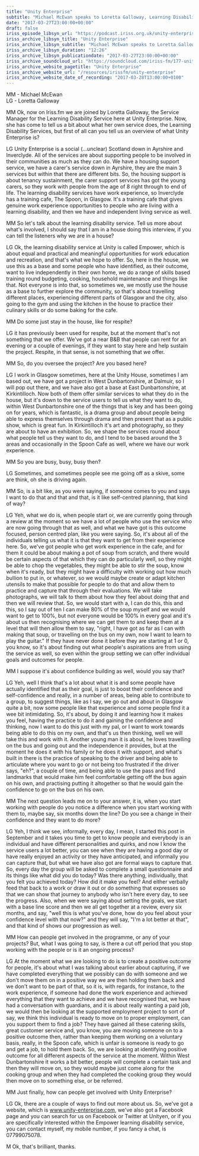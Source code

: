 ```yaml
---
title: "Unity Enterprise"
subtitle: "Michael McEwan speaks to Loretta Galloway, Learning Disability Service Manager at Unity Enterprise, about the services and supports the organisation provides."
date: "2017-03-27T23:00:00+00:00"
draft: false
iriss_episode_libsyn_url: "https://podcast.iriss.org.uk/unity-enterprise-1"
iriss_archive_libsyn_title: "Unity Enterprise"
iriss_archive_libsyn_subtitle: "Michael McEwan speaks to Loretta Galloway, Learning Disability Service Manager at Unity Enterprise, about the services and supports the organisation provides."
iriss_archive_libsyn_duration: "12:26"
iriss_archive_libsyn_publicationdate: "2017-03-27T23:00:00+00:00"
iriss_archive_soundcloud_url: "https://soundcloud.com/iriss-fm/177-unity-enterprise"
iriss_archive_website_pagetitle: "Unity Enterprise"
iriss_archive_website_url: "/resources/irissfm/unity-enterprise"
iriss_archive_website_date_of_recording: "2017-03-28T13:00:00+0100"
---
```

MM - Michael McEwan  
LG - Loretta Galloway

MM Ok, now on Iriss.fm we are joined by Loretta Galloway, the Service Manager for the Learning Disability Service here at Unity Enterprise. Now, she has come to tell us a bit about what her own service does, the Learning Disability Services, but first of all can you tell us an overview of what Unity Enterprise is?

LG Unity Enterprise is a social (...unclear) Scotland down in Ayrshire and Inverclyde. All of the services are about supporting people to be involved in their communities as much as they can do. We have a housing support service, we have a carer's service down in Ayrshire, they are the main 3 services but within that there are different bits. So, the housing support is about tenancy sustainment, the carer support services has got the young carers, so they work with people from the age of 8 right through to end of life. The learning disability services have work experience, so Inverclyde has a training cafe, The Spoon, in Glasgow. It's a training cafe that gives genuine work experience opportunities to people who are living with a learning disability, and then we have and independent living service as well.

MM So let's talk about the learning disability service. Tell us more about what's involved, I should say that I am in a house doing this interview, if you can tell the listeners why we are in a house?

LG Ok, the learning disability service at Unity is called Empower, which is about equal and practical and meaningful opportunities for work education and recreation, and that's what we hope to offer. So, here in the house, we use this as a base and some people who have identified, as their outcome, want to live independently in their own home, we do a range of skills based training round budgeting, cooking, household maintenance and things like that. Not everyone is into that, so sometimes we, we mostly use the house as a base to further explore the community, so that's about travelling different places, experiencing different parts of Glasgow and the city, also going to the gym and using the kitchen in the house to practice their culinary skills or do some baking for the cafe.

MM Do some just stay in the house, like for respite?

LG it has previously been used for respite, but at the moment that's not something that we offer. We've got a near B&B that people can rent for an evening or a couple of evenings, if they want to stay here and help sustain the project. Respite, in that sense, is not something that we offer.

MM So, do you oversee the project? Are you based here?

LG I work in Glasgow sometimes, here at the Unity House, sometimes I am based out, we have got a project in West Dunbartonshire, at Dalmuir, so I will pop out there, and we have also got a base at East Dunbartonshire, at Kirkintilloch. Now both of them offer similar services to what they do in the house, but it's down to the service users to tell us what they want to do, within West Dunbartonshire one of the things that is key and has been going on for years, which is fantastic, is a drama group and about people being able to express themselves through drama and then present that as a public show, which is great fun. In Kirkintilloch it's art and photography, so they are about to have an exhibition. So, we shape the services round about what people tell us they want to do, and I tend to be based around the 3 areas and occasionally in the Spoon Cafe as well, where we have our work experience.

MM So you are busy, busy, busy then?

LG Sometimes, and sometimes people see me going off as a skive, some are think, oh she is driving again.

MM So, is a bit like, as you were saying, if someone comes to you and says I want to do that and that and that, is it like self-centred planning, that kind of way?

LG Yeh, what we do is, when people start or, we are currently going through a review at the moment so we have a lot of people who use the service who are now going through that as well, and what we have got is this outcome focused, person centred plan, like you were saying. So, it's about all of the individuals telling us what it is that they want to get from their experience here. So, we've got people who get work experience in the cafe, and for them it could be about making a pot of soup from scratch, and there would be certain aspects of that which they can do particularly well, so they might be able to chop the vegetables, they might be able to stir the soup, know when it's ready, but they might have a difficulty with working out how much bullion to put in, or whatever, so we would maybe create or adapt kitchen utensils to make that possible for people to do that and allow them to practice and capture that through their evaluations. We will take photographs, we will talk to them about how they feel about doing that and then we will review that. So, we would start with a, I can do this, this and this, so I say out of ten I can make 80% of the soup myself and we would want to get to 100%, but not everyone would be 100% in every goal and it's about us then recognising where we can get them to and keep them at a level that will then allow them to say, "right, I have got as far as I can with making that soup, or travelling on the bus on my own, now I want to learn to play the guitar." If they have never done it before they are starting at 1 or 0, you know, so it's about finding out what people's aspirations are from using the service as well, so even within the group setting we can offer individual goals and outcomes for people.

MM I suppose it's about confidence building as well, would you say that?

LG Yeh, well I think that's a lot about what it is and some people have actually identified that as their goal, is just to boost their confidence and self-confidence and really, in a number of areas, being able to contribute to a group, to suggest things, like as I say, we go out and about in Glasgow quite a bit, now some people like that experience and some people find it a wee bit intimidating. So, it's about, by doing it and learning how it makes you feel, having the practice to do it and gaining the confidence and thinking, now I want to do this just with my pal, or I want to work towards being able to do this on my own, and that's us then thinking, well we will take this and work with it. Another young man it is about, he loves travelling on the bus and going out and the independence it provides, but at the moment he does it with his family or he does it with support, and what's built in there is the practice of speaking to the driver and being able to articulate where you want to go or not being too frustrated if the driver says, "eh?", a couple of time, and being able to use the pass and find landmarks that would make him feel comfortable getting off the bus again on his own, and practising putting it altogether so that he would gain the confidence to go on the bus on his own.

MM The next question leads me on to your answer, it is, when you start working with people do you notice a difference when you start working with them to, maybe say, six months down the line? Do you see a change in their confidence and they want to do more?

LG Yeh, I think we see, informally, every day, I mean, I started this post in September and it takes you time to get to know people and everybody is an individual and have different personalities and quirks, and now I know the service users a lot better, you can see when they are having a good day or have really enjoyed an activity or they have anticipated, and informally you can capture that, but what we have also got are formal ways to capture that. So, every day the group will be asked to complete a small questionnaire and its things like what did you do today? Was there anything, individually, that you felt you achieved today? How did it make you feel? And either verbally feed that back to a work or draw it out or do something that expresses so that we can show that journey to anybody who isn't here every day, to see the progress. Also, when we were saying about setting the goals, we start with a base line score and then we all get together at a review, every six months, and say, "well this is what you've done, how do you feel about your confidence level with that now?" and they will say, "I'm a lot better at that", and that kind of shows our progression as well.

MM How can people get involved in the programme, or any of your projects? But, what I was going to say, is there a cut off period that you stop working with the people or is it an ongoing process?

LG At the moment what we are looking to do is to create a positive outcome for people, it's about what I was talking about earlier about capturing, if we have completed everything that we possibly can do with someone and we don't move them on in a positive way we are then holding them back and we don't want to be part of that, so it is, with regards, for instance, to the work experience, if someone had done the work experience and achieved everything that they want to achieve and we have recognised that, we have had a conversation with guardians, and it is about really wanting a paid job, we would then be looking at the supported employment project to sort of say, we think this individual is ready to move on to proper employment, can you support them to find a job? They have gained all these catering skills, great customer service and, you know, you are moving someone on to a positive outcome then, rather than keeping them working on a voluntary basis, really, in the Spoon cafe, which is unfair is someone is ready to go and get a job, to hold them back. So, we are looking at identifying positive outcome for all different aspects of the service at the moment. Within West Dunbartonshire it works a bit better, people will complete a certain task and then they will move on, so they would maybe just come along for the cooking group and when they had completed the cooking group they would then move on to something else, or be referred.

MM Just finally, how can people get involved with Unity Enterprise?

LG Ok, there are a couple of ways to find out more about us. So, we've got a website, which is www.unity-enterprise.com, we've also got a Facebook page and you can search for us on Facebook or Twitter at Unityen, or if you are specifically interested within the Empower learning disability service, you can contact myself, my mobile number, if you fancy a chat, is 07799075078.

M Ok, that's brilliant, thanks.